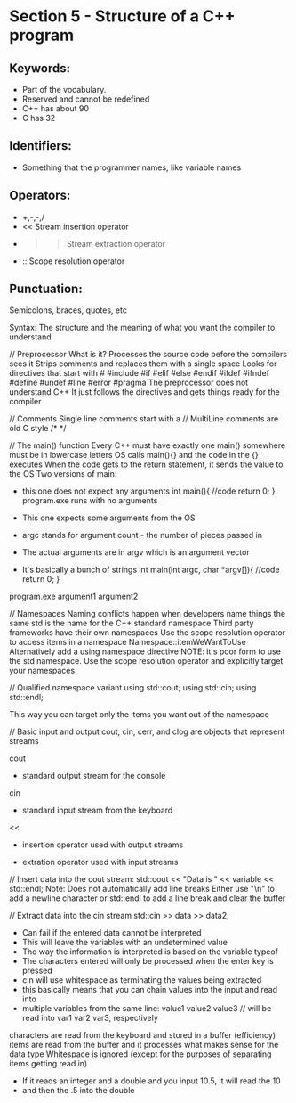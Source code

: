 
# Section 5 - Structure of a C++ program

## Keywords: 
- Part of the vocabulary. 
- Reserved and cannot be redefined
- C++ has about 90
- C has 32

## Identifiers:
- Something that the programmer names, like variable names

## Operators:
- +,-,-,/
- <<	Stream insertion operator
- >>	Stream extraction operator
- :: 	Scope resolution operator

## Punctuation:
Semicolons, braces, quotes, etc

Syntax:
The structure and the meaning of what you want the compiler to understand

// Preprocessor
What is it?
Processes the source code before the compilers sees it
Strips comments and replaces them with a single space
Looks for directives that start with # 
#include	#if	#elif	#else	#endif
#ifdef		#ifndef	#define	#undef	#line
#error		#pragma
The preprocessor does not understand C++
It just follows the directives and gets things ready for the compiler

// Comments
Single line comments start with a //
MultiLine comments are old C style /* */

// The main() function
Every C++ must have exactly one main() somewhere
must be in lowercase letters
OS calls main(){} and the code in the {} executes
When the code gets to the return statement, it sends the value to the OS
Two versions of main:

- this one does not expect any arguments
int main(){
	//code
	return 0;
}
program.exe runs with no arguments

- This one expects some arguments from the OS
- argc stands for argument count - the number of pieces passed in
- The actual arguments are in argv which is an argument vector
- It's basically a bunch of strings
int main(int argc, char *argv[]){
	//code
	return 0;
}

program.exe argument1 argument2

// Namespaces
Naming conflicts happen when developers name things the same
std is the name for the C++ standard namespace
Third party frameworks have their own namespaces
Use the scope resolution operator to access items in a namespace
Namespace::itemWeWantToUse
Alternatively add a using namespace directive 
NOTE: it's poor form to use the std namespace. 
Use the scope resolution operator and explicitly target your namespaces

// Qualified namespace variant
using std::cout;
using std::cin;
using std::endl;

This way you can target only the items you want out of the namespace

// Basic input and output
cout, cin, cerr, and clog are objects that represent streams

cout
- standard output stream for the console

cin
- standard input stream from the keyboard

<< 
- insertion operator used with output streams

>>
- extration operator used with input streams

// Insert data into the cout stream:
std::cout << "Data is " << variable << std::endl;
Note: Does not automatically add line breaks
Either use "\n" to add a newline character or 
std::endl to add a line break and clear the buffer

// Extract data into the cin stream
std::cin >> data >> data2;

- Can fail if the entered data cannot be interpreted 
- This will leave the variables with an undetermined value
- The way the information is interpreted is based on the variable typeof
- The characters entered will only be processed when the enter key is pressed
- cin will use whitespace as terminating the values being extracted
- this basically means that you can chain values into the input and read into
- multiple variables from the same line:
value1 value2 value3 // will be read into var1 var2 var3, respectively

characters are read from the keyboard and stored in a buffer (efficiency)
items are read from the buffer and it processes what makes sense for the data type
Whitespace is ignored (except for the purposes of separating items getting read in)

- If it reads an integer and a double and you input 10.5, it will read the 10
- and then the .5 into the double